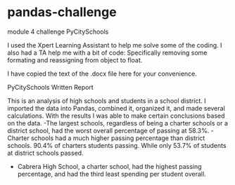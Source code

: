 # pandas-challenge
module 4 challenge
PyCitySchools

I used the Xpert Learning Assistant to help me solve some of the coding. I also had a TA help me with a bit of code: Specifically removing some formating and reassigning from object to float.

I have copied the text of the .docx file here for your convenience.





PyCitySchools
Written Report

This is an analysis of high schools and students in a school district. I imported the data into Pandas, combined it, organized it, and made several calculations. With the results I was able to make certain conclusions based on the data.
-The largest schools, regardless of being a charter schools or a district school, had the worst overall percentage of passing at 58.3%.
-Charter schools had a much higher passing percentage than district schools. 90.4% of charters students passing. While only 53.7% of students at district schools passed.
- Cabrera High School, a charter school, had the highest passing percentage, and had the third least spending per student overall.
